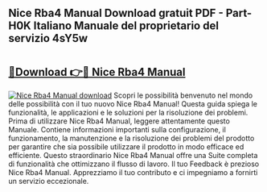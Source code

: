 ## Nice Rba4 Manual Download gratuit PDF - Part-H0K Italiano Manuale del proprietario del servizio 4sY5w

# <h2><a href="http://dfdd6wg.blite.top/?on=Nice+Rba4+Manual">🔗Download 👉🔴 Nice Rba4 Manual</a></h2>

[![Nice Rba4 Manual download](https://i.imgur.com/lujVjoI.png)](http://dfdd6wg.blite.top/?on=Nice+Rba4+Manual)
Scopri le possibilità benvenuto nel mondo delle possibilità con il tuo nuovo Nice Rba4 Manual! Questa guida spiega le funzionalità, le applicazioni e le soluzioni per la risoluzione dei problemi. Prima di utilizzare Nice Rba4 Manual, leggere attentamente questo Manuale. Contiene informazioni importanti sulla configurazione, il funzionamento, la manutenzione e la risoluzione dei problemi del prodotto per garantire che sia possibile utilizzare il prodotto in modo efficace ed efficiente. Questo straordinario Nice Rba4 Manual offre una Suite completa di funzionalità che ottimizzano il flusso di lavoro. Il tuo Feedback è prezioso Nice Rba4 Manual. Apprezziamo il tuo contributo e ci impegniamo a fornirti un servizio eccezionale.
